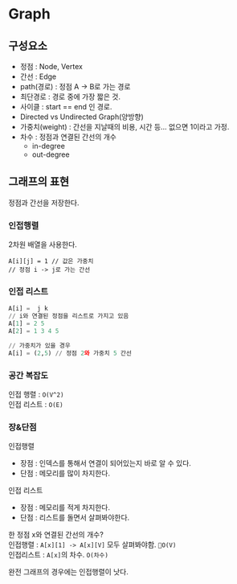 # Graph

## 구성요소

- 정점 : Node, Vertex
- 간선 : Edge
- path(경로) : 정점 A -> B로 가는 경로
- 최단경로 : 경로 중에 가장 짧은 것.
- 사이클 : start == end 인 경로.
- Directed vs Undirected Graph(양방향)
- 가중치(weight) : 간선을 지날때의 비용, 시간 등... 없으면 1이라고 가정.
- 차수 : 정점과 연결된 간선의 개수
  - in-degree 
  - out-degree

## 그래프의 표현

정점과 간선을 저장한다. 

### 인접행렬

2차원 배열을 사용한다. 
```python3
A[i][j] = 1 // 값은 가중치 
// 정점 i -> j로 가는 간선
```
### 인접 리스트

```python
A[i] =  j k
// i와 연결된 정점을 리스트로 가지고 있음
A[1] = 2 5
A[2] = 1 3 4 5

// 가중치가 있을 경우
A[i] = (2,5) // 정점 2와 가중치 5 간선
```

### 공간 복잡도

인접 행렬 : `O(V^2)`  
인접 리스트 : `O(E)`


### 장&단점

인접행렬
- 장점 : 인덱스를 통해서 연결이 되어있는지 바로 알 수 있다. 
- 단점 : 메모리를 많이 차지한다.  

인접 리스트  
- 장점 : 메모리를 적게 차지한다.
- 단점 : 리스트를 돌면서 살펴봐야한다.

한 정점 x와 연결된 간선의 개수?  
인접행렬 : `A[x][1] -> A[x][V]` 모두 살펴봐야함. `O(V)`  
인접리스트 : `A[x]`의 차수. `O(차수)` 

완전 그래프의 경우에는 인접행렬이 낫다.